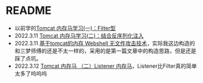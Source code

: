 # README

- 以前学的[Tomcat 内存马学习(一)：Filter型](https://www.yuque.com/tianxiadamutou/zcfd4v/kd35na)
- 2022.3.11 [Tomcat 内存马学习(二)：结合反序列化注入](https://www.yuque.com/tianxiadamutou/zcfd4v/tzcdeb)
- 2022.3.11 [基于tomcat的内存 Webshell 无文件攻击技术](https://xz.aliyun.com/t/7388)，实际我这边构造的和三梦师傅的还是不太一样的，采用的是第一篇文章中的构造思路，但是还是踩了点坑。
- 2022.3.12 [Tomcat 内存马 （二）Listener 内存马](https://www.yuque.com/tianxiadamutou/zcfd4v/na64yv#c8090bd0)，Listener比Filter真的简单太多了呜呜呜